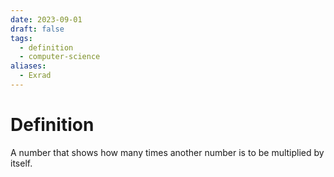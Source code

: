 ```yaml
---
date: 2023-09-01
draft: false
tags:
  - definition
  - computer-science
aliases:
  - Exrad
---
```

# Definition

A number that shows how many times another number is to be multiplied by itself.